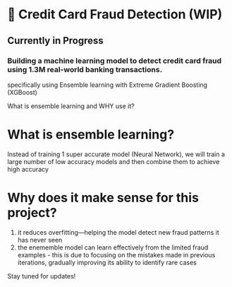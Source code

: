 # 🚧 Credit Card Fraud Detection (WIP)

## Currently in Progress 
 
### Building a machine learning model to detect credit card fraud using 1.3M real-world banking transactions.

specifically using Ensemble learning with Extreme Gradient Boosting (XGBoost)

What is ensemble learning and WHY use it?

# What is ensemble learning?
Instead of training 1 super accurate model (Neural Network), we will train a large number of low accuracy models and then combine them to achieve high accuracy

# Why does it make sense for this project?

1. it reduces overfitting—helping the model detect new fraud patterns it has never seen
2. the enememble model can learn effectively from the limited fraud examples - this is due to focusing on the mistakes made in previous iterations, gradually improving its ability to identify rare cases

Stay tuned for updates!
